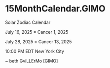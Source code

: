 # 15MonthCalendar.GIMO
Solar Zodiac Calendar 

July 16, 2025 = Cancer 1, 2025

July 28, 2025 = Cancer 13, 2025

10:00 PM EDT New York City

~ beth GviLLErMo [GIMO]

